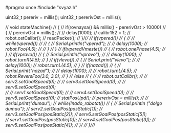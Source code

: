 #pragma once
#include "svyaz.h"

uint32_t pereriv = millis();
uint32_t pererivOst = millis();

// void stateMachine()
// {
//     if(rovnaysa() && millis() - pererivOst > 10000)
//     {
//         pererivOst = millis();
//         // delay(1000);
//         calibr152 = 1;
//         robot.ostCalibr();
//         readPacket();
//     }//*/
//     if(vpered())
//     {
//         // while(vpered())
//         // {
//         Serial.println("vpered");
//         // delay(1000);
//         robot.Foo(4.5);
//         // }
//     }
//     if(vperedVmeste())
//     {
//         robot.onePhase(4.5);
//     }
//     if(vpravo())
//     {
//         Serial.println("vpravo");
//         // delay(1000);
//         robot.turnR(4.5);
//     }
//     if(vlevo())
//     {
//         Serial.print("vlevo");
//         // delay(1000);
//         robot.turnL(4.5);
//     }
//     if(nazad())
//     {
//         Serial.print("nazad");
//         // delay(1000);
//         // robot.turnL(4.5);
//         robot.ReversFoo(3.0, 3.0);
//     }
// /*else
// {
//     // robot.ostCalibr();
//     // serv2.setGoalSpeed(0);
//     // serv3.setGoalSpeed(0);
//     // serv6.setGoalSpeed(0);  
//     // serv1.setGoalSpeed(0);
//     // serv4.setGoalSpeed(0);
//     // serv5.setGoalSpeed(0);
//     statPosUpd();
//     pererivOst = millis();
//     // Serial.print("dumau");
//     while(!nado_rabotat())
//     {
//         Serial.println  ("dolgo dumau");
//         serv2.setGoalPos(posStatic[1]);
//         serv3.setGoalPos(posStatic[2]);
//         serv6.setGoalPos(posStatic[5]);  
//         serv1.setGoalPos(posStatic[0]);
//         serv4.setGoalPos(posStatic[3]);
//         serv5.setGoalPos(posStatic[4]);
//     }*/
// }//*/
